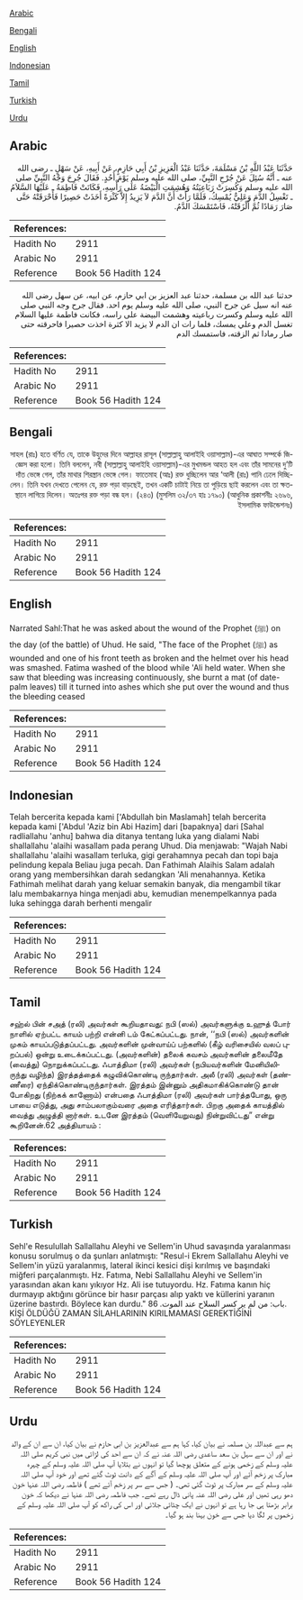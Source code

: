 [Arabic](#arabic)

[Bengali](#bengali)

[English](#english)

[Indonesian](#indonesian)

[Tamil](#tamil)

[Turkish](#turkish)

[Urdu](#urdu)

## Arabic


<div dir="rtl" lang="ar" style={{fontSize:'larger',backgroundColor:'#f8f9fa',padding:20}}>
حَدَّثَنَا عَبْدُ اللَّهِ بْنُ مَسْلَمَةَ، حَدَّثَنَا عَبْدُ الْعَزِيزِ بْنُ أَبِي حَازِمٍ، عَنْ أَبِيهِ، عَنْ سَهْلٍ ـ رضى الله عنه ـ أَنَّهُ سُئِلَ عَنْ جُرْحِ النَّبِيِّ، صلى الله عليه وسلم يَوْمَ أُحُدٍ‏.‏ فَقَالَ جُرِحَ وَجْهُ النَّبِيِّ صلى الله عليه وسلم وَكُسِرَتْ رَبَاعِيَتُهُ وَهُشِمَتِ الْبَيْضَةُ عَلَى رَأْسِهِ، فَكَانَتْ فَاطِمَةُ ـ عَلَيْهَا السَّلاَمُ ـ تَغْسِلُ الدَّمَ وَعَلِيٌّ يُمْسِكُ، فَلَمَّا رَأَتْ أَنَّ الدَّمَ لاَ يَزِيدُ إِلاَّ كَثْرَةً أَخَذَتْ حَصِيرًا فَأَحْرَقَتْهُ حَتَّى صَارَ رَمَادًا ثُمَّ أَلْزَقَتْهُ، فَاسْتَمْسَكَ الدَّمُ‏.‏
</div>
<div style={{backgroundColor:'#f8f9fa',padding:20, marginBottom: 10}}><table> <thead> <tr> <th>References:</th> <th></th> </tr> </thead> <tbody><tr><td>Hadith No</td><td>2911</td></tr><tr><td>Arabic No</td><td>2911</td></tr><tr><td>Reference</td><td>Book 56 Hadith 124</td></tr></tbody></table></div>


<div dir="rtl" lang="ar" style={{fontSize:'larger',backgroundColor:'#f8f9fa',padding:20}}>
حدثنا عبد الله بن مسلمة، حدثنا عبد العزيز بن ابي حازم، عن ابيه، عن سهل رضى الله عنه انه سيل عن جرح النبي، صلى الله عليه وسلم يوم احد. فقال جرح وجه النبي صلى الله عليه وسلم وكسرت رباعيته وهشمت البيضة على راسه، فكانت فاطمة عليها السلام تغسل الدم وعلي يمسك، فلما رات ان الدم لا يزيد الا كثرة اخذت حصيرا فاحرقته حتى صار رمادا ثم الزقته، فاستمسك الدم
</div>
<div style={{backgroundColor:'#f8f9fa',padding:20, marginBottom: 10}}><table> <thead> <tr> <th>References:</th> <th></th> </tr> </thead> <tbody><tr><td>Hadith No</td><td>2911</td></tr><tr><td>Arabic No</td><td>2911</td></tr><tr><td>Reference</td><td>Book 56 Hadith 124</td></tr></tbody></table></div>

## Bengali


<div dir="rtl" lang="bn" style={{fontSize:'larger',backgroundColor:'#f8f9fa',padding:20}}>
সাহল (রাঃ) হতে বর্ণিত যে, তাকে উহুদের দিনে আল্লাহর রাসূল (সাল্লাল্লাহু আলাইহি ওয়াসাল্লাম)-এর আঘাত সম্পর্কে জিজ্ঞেস করা হলো। তিনি বললেন, নবী (সাল্লাল্লাহু আলাইহি ওয়াসাল্লাম)-এর মুখমন্ডল আহত হল এবং তাঁর সামনের দু’টি দাঁত ভেঙ্গে গেল, তাঁর মাথার শিরস্ত্রান ভেঙ্গে গেল। ফাতেমাহ (আঃ) রক্ত ধুচ্ছিলেন আর ‘আলী (রাঃ) পানি ঢেলে দিচ্ছিলেন। তিনি যখন দেখতে পেলেন যে, রক্ত পড়া বাড়ছেই, তখন একটি চাটাই নিয়ে তা পুড়িয়ে ছাই করলেন এবং তা ক্ষতস্থানে লাগিয়ে দিলেন। অতঃপর রক্ত পড়া বন্ধ হল। (২৪৩) (মুসলিম ৩২/৩৭ হাঃ ১৭৯০) (আধুনিক প্রকাশনীঃ ২৬৯৬, ইসলামিক ফাউন্ডেশনঃ)
</div>
<div style={{backgroundColor:'#f8f9fa',padding:20, marginBottom: 10}}><table> <thead> <tr> <th>References:</th> <th></th> </tr> </thead> <tbody><tr><td>Hadith No</td><td>2911</td></tr><tr><td>Arabic No</td><td>2911</td></tr><tr><td>Reference</td><td>Book 56 Hadith 124</td></tr></tbody></table></div>

## English


<div dir="ltr" lang="en" style={{fontSize:'larger',backgroundColor:'#f8f9fa',padding:20}}>
Narrated Sahl:That he was asked about the wound of the Prophet (ﷺ) on the day (of the battle) of Uhud. He said, "The face of the Prophet (ﷺ) as wounded and one of his front teeth as broken and the helmet over his head was smashed. Fatima washed of the blood while 'Ali held water. When she saw that bleeding was increasing continuously, she burnt a mat (of date-palm leaves) till it turned into ashes which she put over the wound and thus the bleeding ceased
</div>
<div style={{backgroundColor:'#f8f9fa',padding:20, marginBottom: 10}}><table> <thead> <tr> <th>References:</th> <th></th> </tr> </thead> <tbody><tr><td>Hadith No</td><td>2911</td></tr><tr><td>Arabic No</td><td>2911</td></tr><tr><td>Reference</td><td>Book 56 Hadith 124</td></tr></tbody></table></div>

## Indonesian


<div dir="ltr" lang="id" style={{fontSize:'larger',backgroundColor:'#f8f9fa',padding:20}}>
Telah bercerita kepada kami ['Abdullah bin Maslamah] telah bercerita kepada kami ['Abdul 'Aziz bin Abi Hazim] dari [bapaknya] dari [Sahal radliallahu 'anhu] bahwa dia ditanya tentang luka yang dialami Nabi shallallahu 'alaihi wasallam pada perang Uhud. Dia menjawab: "Wajah Nabi shallallahu 'alaihi wasallam terluka, gigi gerahamnya pecah dan topi baja pelindung kepala Beliau juga pecah. Dan Fathimah Alaihis Salam adalah orang yang membersihkan darah sedangkan 'Ali menahannya. Ketika Fathimah melihat darah yang keluar semakin banyak, dia mengambil tikar lalu membakarnya hinga menjadi abu, kemudian menempelkannya pada luka sehingga darah berhenti mengalir
</div>
<div style={{backgroundColor:'#f8f9fa',padding:20, marginBottom: 10}}><table> <thead> <tr> <th>References:</th> <th></th> </tr> </thead> <tbody><tr><td>Hadith No</td><td>2911</td></tr><tr><td>Arabic No</td><td>2911</td></tr><tr><td>Reference</td><td>Book 56 Hadith 124</td></tr></tbody></table></div>

## Tamil


<div dir="ltr" lang="ta" style={{fontSize:'larger',backgroundColor:'#f8f9fa',padding:20}}>
சஹ்ல் பின் சஅத் (ரலி) அவர்கள் கூறியதாவது: நபி (ஸல்) அவர்களுக்கு உஹுத் போர் நாளில் ஏற்பட்ட காயம் பற்றி என்னி டம் கேட்கப்பட்டது. நான், ‘‘நபி (ஸல்) அவர்களின் முகம் காயப்படுத்தப்பட்டது. அவர்களின் முன்வாய்ப் பற்களில் (கீழ் வரிசையில் வலப் புறப்பல்) ஒன்று உடைக்கப்பட்டது. (அவர்களின்) தலைக் கவசம் அவர்களின் தலைமீதே (வைத்து) நொறுக்கப்பட்டது. ஃபாத்திமா (ரலி) அவர்கள் (நபியவர்களின் மேனியிலிருந்து வழிந்த) இரத்தத்தைக் கழுவிக்கொண்டி ருந்தார்கள். அலீ (ரலி) அவர்கள் (தண்ணீரை) ஏந்திக்கொண்டிருந்தார்கள். இரத்தம் இன்னும் அதிகமாகிக்கொண்டு தான் போகிறது (நிற்கக் காணோம்) என்பதை ஃபாத்திமா (ரலி) அவர்கள் பார்த்தபோது, ஒரு பாயை எடுத்து, அது சாம்பலாகும்வரை அதை எரித்தார்கள். பிறகு அதைக் காயத்தில் வைத்து அழுத்தி னார்கள். உடனே இரத்தம் (வெளியேறுவது) நின்றுவிட்டது” என்று கூறினேன்.62 அத்தியாயம் :
</div>
<div style={{backgroundColor:'#f8f9fa',padding:20, marginBottom: 10}}><table> <thead> <tr> <th>References:</th> <th></th> </tr> </thead> <tbody><tr><td>Hadith No</td><td>2911</td></tr><tr><td>Arabic No</td><td>2911</td></tr><tr><td>Reference</td><td>Book 56 Hadith 124</td></tr></tbody></table></div>

## Turkish


<div dir="ltr" lang="tr" style={{fontSize:'larger',backgroundColor:'#f8f9fa',padding:20}}>
Sehl'e Resulullah Sallallahu Aleyhi ve Sellem'in Uhud savaşında yaralanması konusu sorulmuş o da şunları anlatmıştı: "Resul-i Ekrem Sallallahu Aleyhi ve Sellem'in yüzü yaralanmış, lateral ikinci kesici dişi kırılmış ve başındaki miğferi parçalanmıştı. Hz. Fatıma, Nebi Sallallahu Aleyhi ve Sellem'in yarasından akan kanı yıkıyor Hz. Ali ise tutuyordu. Hz. Fatıma kanın hiç durmayıp aktığını görünce bir hasır parçası alıp yaktı ve küllerini yaranın üzerine bastırdı. Böylece kan durdu." باب: من لم ير كسر السلاح عند الموت. 86. KİŞİ ÖLDÜĞÜ ZAMAN SİLAHLARININ KIRILMAMASI GEREKTİĞİNİ SÖYLEYENLER
</div>
<div style={{backgroundColor:'#f8f9fa',padding:20, marginBottom: 10}}><table> <thead> <tr> <th>References:</th> <th></th> </tr> </thead> <tbody><tr><td>Hadith No</td><td>2911</td></tr><tr><td>Arabic No</td><td>2911</td></tr><tr><td>Reference</td><td>Book 56 Hadith 124</td></tr></tbody></table></div>

## Urdu


<div dir="rtl" lang="ur" style={{fontSize:'larger',backgroundColor:'#f8f9fa',padding:20}}>
ہم سے عبداللہ بن مسلمہ نے بیان کیا، کہا ہم سے عبدالعزیز بن ابی حازم نے بیان کیا، ان سے ان کے والد نے اور ان سے سہل بن سعد ساعدی رضی اللہ عنہ نے کہ ان سے احد کی لڑائی میں نبی کریم صلی اللہ علیہ وسلم کے زخمی ہونے کے متعلق پوچھا گیا تو انہوں نے بتلایا آپ صلی اللہ علیہ وسلم کے چہرہ مبارک پر زخم آئے اور آپ صلی اللہ علیہ وسلم کے آگے کے دانت ٹوٹ گئے تھے اور خود آپ صلی اللہ علیہ وسلم کے سر مبارک پر ٹوٹ گئی تھی۔ ( جس سے سر پر زخم آئے تھے ) فاطمہ رضی اللہ عنہا خون دھو رہی تھیں اور علی رضی اللہ عنہ پانی ڈال رہے تھے۔ جب فاطمہ رضی اللہ عنہا نے دیکھا کہ خون برابر بڑھتا ہی جا رہا ہے تو انہوں نے ایک چٹائی جلائی اور اس کی راکھ کو آپ صلی اللہ علیہ وسلم کے زخموں پر لگا دیا جس سے خون بہنا بند ہو گیا۔
</div>
<div style={{backgroundColor:'#f8f9fa',padding:20, marginBottom: 10}}><table> <thead> <tr> <th>References:</th> <th></th> </tr> </thead> <tbody><tr><td>Hadith No</td><td>2911</td></tr><tr><td>Arabic No</td><td>2911</td></tr><tr><td>Reference</td><td>Book 56 Hadith 124</td></tr></tbody></table></div>